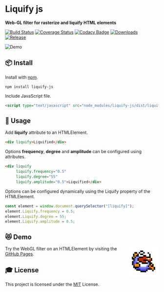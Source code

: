 # Liquify js

**Web-GL filter for rasterize and liquify HTML elements**

[![Build Status](https://travis-ci.org/seeren/liquify-js.svg?branch=master)](https://travis-ci.org/seeren/liquify-js)
[![Coverage Status](https://coveralls.io/repos/github/seeren/liquify-js/badge.svg?branch=master)](https://coveralls.io/github/seeren/liquify-js?branch=master)
[![Codacy Badge](https://api.codacy.com/project/badge/Grade/89e8998a632244a9b14061503b12bd03)](https://www.codacy.com/app/seeren/liquify-js?utm_source=github.com&amp;utm_medium=referral&amp;utm_content=seeren/liquify-js&amp;utm_campaign=Badge_Grade)
[![Downloads](https://img.shields.io/npm/dt/liquify-js.svg)](https://www.npmjs.com/package/liquify-js)
[![Release](https://img.shields.io/npm/v/liquify-js.svg)](https://www.npmjs.com/package/liquify-js)

![Demo](ressources/images/jelly.gif)

## 📦 Install

Install with [npm](https://www.npmjs.com/package/liquify-js).
```
npm install liquify-js
```
Include JavaScript file.
```html
<script type="text/javascript" src="node_modules/liquify-js/dist/liquify.js"></script>
```

## 🔨 Usage

Add **liquify** attribute to an HTMLElement.
```html
<div liquify>Liquified</div>
```
Options **frequency**, **degree** and **amplitude** can be configured using attributes.
```html
<div liquify
     liquify.frequency="0.5"
     liquify.degree="55"
     liquify.amplitude="0.5">Liquified</div>
```
Options can be configured dynamically using the Liquify property of the HTMLElement.
```js
const element = window.document.querySelector("[liquify]");
element.Liquify.frequency = 0.5;
element.Liquify.degree = 55;
element.Liquify.amplitude = 0.5;
```

## 😻 Demo

<img src="ressources/images/fish.gif" align="right">

Try the WebGL filter on an HTMLElement by visiting the [GitHub Pages](https://seeren.github.io/liquify-js/).

## 🎓 License
This project is licensed under the [MIT](LICENSE) License.